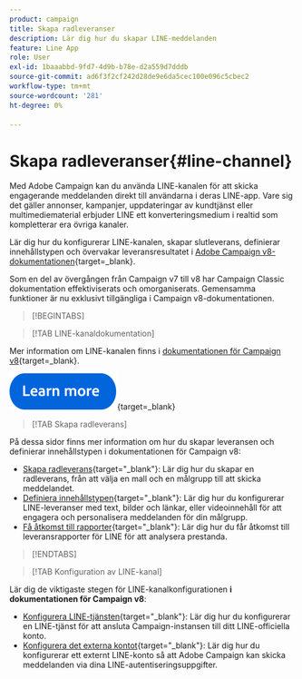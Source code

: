 ```yaml
---
product: campaign
title: Skapa radleveranser
description: Lär dig hur du skapar LINE-meddelanden
feature: Line App
role: User
exl-id: 1baaabbd-9fd7-4d9b-b78e-d2a559d7dddb
source-git-commit: ad6f3f2cf242d28de9e6da5cec100e096c5cbec2
workflow-type: tm+mt
source-wordcount: '281'
ht-degree: 0%

---
```


# Skapa radleveranser{#line-channel}

Med Adobe Campaign kan du använda LINE-kanalen för att skicka engagerande meddelanden direkt till användarna i deras LINE-app. Vare sig det gäller annonser, kampanjer, uppdateringar av kundtjänst eller multimediematerial erbjuder LINE ett konverteringsmedium i realtid som kompletterar era övriga kanaler.

Lär dig hur du konfigurerar LINE-kanalen, skapar slutleverans, definierar innehållstypen och övervakar leveransresultatet i [Adobe Campaign v8-dokumentationen](https://experienceleague.adobe.com/sv/docs/campaign/campaign-v8/send/line.md){target=_blank}.

Som en del av övergången från Campaign v7 till v8 har Campaign Classic dokumentation effektiviserats och omorganiserats. Gemensamma funktioner är nu exklusivt tillgängliga i Campaign v8-dokumentationen.

>[!BEGINTABS]

>[!TAB LINE-kanaldokumentation]

Mer information om LINE-kanalen finns i [dokumentationen för Campaign v8](https://experienceleague.adobe.com/en/docs/campaign/campaign-v8/send/line.html){target=_blank}.


[![bild](../../assets/do-not-localize/learn-more-button.svg)](https://experienceleague.adobe.com/sv/docs/campaign/campaign-v8/send/emails/email){target=_blank}


>[!TAB Skapa radleverans]

På dessa sidor finns mer information om hur du skapar leveransen och definierar innehållstypen i dokumentationen för Campaign v8:

* [Skapa radleverans](https://experienceleague.adobe.com/sv/docs/campaign/campaign-v8/send/line.md#creating-the-delivery){target="_blank"}: Lär dig hur du skapar en radleverans, från att välja en mall och en målgrupp till att skicka meddelandet.
* [Definiera innehållstypen](https://experienceleague.adobe.com/sv/docs/campaign/campaign-v8/send/line.md#defining-the-content){target="_blank"}: Lär dig hur du konfigurerar LINE-leveranser med text, bilder och länkar, eller videoinnehåll för att engagera och personalisera meddelanden för din målgrupp.
* [Få åtkomst till rapporter](https://experienceleague.adobe.com/sv/docs/campaign/campaign-v8/send/line.md#accessing-reports){target="_blank"}: Lär dig hur du får åtkomst till leveransrapporter för LINE för att analysera prestanda.


>[!ENDTABS]



>[!TAB Konfiguration av LINE-kanal]

Lär dig de viktigaste stegen för LINE-kanalkonfigurationen **i dokumentationen för Campaign v8**:

* [Konfigurera LINE-tjänsten](https://experienceleague.adobe.com/sv/docs/campaign/campaign-v8/send/line.md#configure-line-service){target="_blank"}: Lär dig hur du konfigurerar en LINE-tjänst för att ansluta Campaign-instansen till ditt LINE-officiella konto.
* [Konfigurera det externa kontot](https://experienceleague.adobe.com/sv/docs/campaign/campaign-v8/send/line.md#configure-line-external){target="_blank"}: Lär dig hur du konfigurerar ett externt LINE-konto så att Adobe Campaign kan skicka meddelanden via dina LINE-autentiseringsuppgifter.

